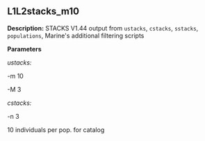 ## L1L2stacks_m10 ##

**Description:** STACKS V1.44 output from `ustacks`, `cstacks`, `sstacks`, `populations`, Marine's additional filtering scripts


**Parameters**

*ustacks:*

-m 10

-M 3


*cstacks:*

-n 3

10 individuals per pop. for catalog